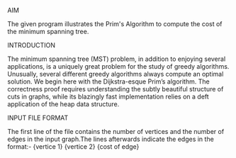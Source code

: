 AIM

The given program illustrates the Prim's Algorithm to compute the cost of the minimum spanning tree.

INTRODUCTION

The minimum spanning tree (MST) problem, in addition to enjoying several applications,
is a uniquely great problem for the study of greedy algorithms. Unusually, several 
different greedy algorithms always compute an optimal solution. We begin here with the 
Dijkstra-esque Prim’s algorithm. The correctness proof requires understanding the subtly
beautiful structure of cuts in graphs, while its blazingly fast implementation relies on 
a deft application of the heap data structure.

INPUT FILE FORMAT

The first line of the file contains the number of vertices and the number of edges in the 
input graph.The lines afterwards indicate the edges in the format:- 
                     {vertice 1} {vertice 2} {cost of edge}    
